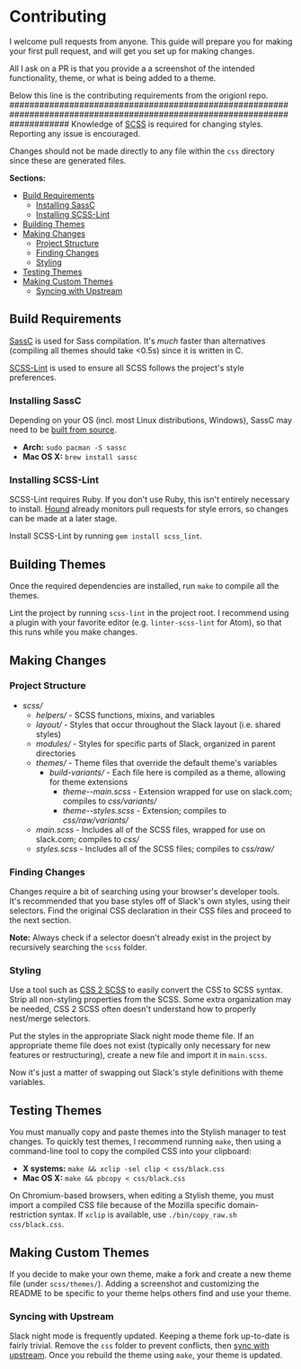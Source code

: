 # Contributing
I welcome pull requests from anyone. This guide will prepare you for making your first pull request, and will get you set up for making changes.

All I ask on a PR is that you provide a a screenshot of the intended functionality, theme, or what is being added to a theme.

Below this line is the contributing requirements from the origionl repo.
############################################################################################################################
Knowledge of [SCSS](http://sass-lang.com/documentation/) is required for changing styles. Reporting any issue is encouraged.

Changes should not be made directly to any file within the `css` directory since these are generated files.

**Sections:**

<!-- TOC depthFrom:2 depthTo:6 withLinks:1 updateOnSave:1 orderedList:0 -->

- [Build Requirements](#build-requirements)
	- [Installing SassC](#installing-sassc)
	- [Installing SCSS-Lint](#installing-scss-lint)
- [Building Themes](#building-themes)
- [Making Changes](#making-changes)
	- [Project Structure](#project-structure)
	- [Finding Changes](#finding-changes)
	- [Styling](#styling)
- [Testing Themes](#testing-themes)
- [Making Custom Themes](#making-custom-themes)
	- [Syncing with Upstream](#syncing-with-upstream)

<!-- /TOC -->

## Build Requirements
[SassC](http://sass-lang.com/libsass#sassc) is used for Sass compilation. It's _much_ faster than alternatives (compiling all themes should take <0.5s) since it is written in C.

[SCSS-Lint](https://github.com/brigade/scss-lint/) is used to ensure all SCSS follows the project's style preferences.

### Installing SassC

Depending on your OS (incl. most Linux distributions, Windows), SassC may need to be [built from source](https://github.com/sass/sassc#documentation).

* **Arch:** `sudo pacman -S sassc`
* **Mac OS X:** `brew install sassc`

### Installing SCSS-Lint

SCSS-Lint requires Ruby. If you don't use Ruby, this isn't entirely necessary to install. [Hound](https://houndci.com/repos) already monitors pull requests for style errors, so changes can be made at a later stage.

Install SCSS-Lint by running `gem install scss_lint`.

## Building Themes

Once the required dependencies are installed, run `make` to compile all the themes.

Lint the project by running `scss-lint` in the project root. I recommend using a plugin with your favorite editor (e.g. `linter-scss-lint` for Atom), so that this runs while you make changes.

## Making Changes

### Project Structure

* _scss/_
  * _helpers/_ - SCSS functions, mixins, and variables
  * _layout/_ - Styles that occur throughout the Slack layout (i.e. shared styles)
  * _modules/_ - Styles for specific parts of Slack, organized in parent directories
  * _themes/_ - Theme files that override the default theme's variables
    * _build-variants/_ - Each file here is compiled as a theme, allowing for theme extensions
      * _theme--main.scss_ - Extension wrapped for use on slack.com; compiles to _css/variants/_
      * _theme--styles.scss_ - Extension; compiles to _css/raw/variants/_
  * _main.scss_ - Includes all of the SCSS files, wrapped for use on slack.com; compiles to _css/_
  * _styles.scss_ - Includes all of the SCSS files; compiles to _css/raw/_

### Finding Changes
Changes require a bit of searching using your browser's developer tools. It's recommended that you base styles off of Slack's own styles, using their selectors. Find the original CSS declaration in their CSS files and proceed to the next section.

**Note:** Always check if a selector doesn't already exist in the project by recursively searching the `scss` folder.

### Styling
Use a tool such as [CSS 2 SCSS](http://css2sass.herokuapp.com/) to easily convert the CSS to SCSS syntax. Strip all non-styling properties from the SCSS. Some extra organization may be needed, CSS 2 SCSS often doesn't understand how to properly nest/merge selectors.

Put the styles in the appropriate Slack night mode theme file. If an appropriate theme file does not exist (typically only necessary for new features or restructuring), create a new file and import it in `main.scss`.

Now it's just a matter of swapping out Slack's style definitions with theme variables.

## Testing Themes

You must manually copy and paste themes into the Stylish manager to test changes. To quickly test themes, I recommend running `make`, then using a command-line tool to copy the compiled CSS into your clipboard:

* **X systems:** `make && xclip -sel clip < css/black.css`
* **Mac OS X:** `make && pbcopy < css/black.css`

On Chromium-based browsers, when editing a Stylish theme, you must import a compiled CSS file because of the Mozilla specific domain-restriction syntax. If `xclip` is available, use `./bin/copy_raw.sh css/black.css`.

## Making Custom Themes
If you decide to make your own theme, make a fork and create a new theme file (under `scss/themes/`). Adding a screenshot and customizing the README to be specific to your theme helps others find and use your theme.

### Syncing with Upstream
Slack night mode is frequently updated. Keeping a theme fork up-to-date is fairly trivial. Remove the `css` folder to prevent conflicts, then [sync with upstream](https://help.github.com/articles/syncing-a-fork/). Once you rebuild the theme using `make`, your theme is updated.
